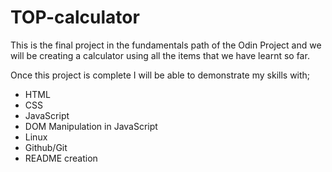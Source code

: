 # TOP-calculator

This is the final project in the fundamentals path of the Odin Project and we will be creating a calculator using all the items that we have learnt so far. 

Once this project is complete I will be able to demonstrate my skills with;

- HTML
- CSS
- JavaScript
- DOM Manipulation in JavaScript
- Linux
- Github/Git
- README creation

